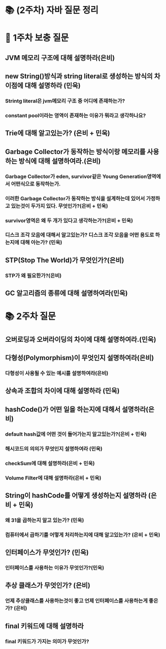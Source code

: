 # 📚 (2주차) 자바 질문 정리

# 📜 1주차 보충 질문

## JVM 메모리 구조에 대해 설명하라(은비)

## new String()방식과 string literal로 생성하는 방식의 차이점에 대해 설명하라 (민욱)

### Strintg literal은 jvm메모리 구조 중 어디에 존재하는가?

### constant pool이라는 영역이 존재하는 이유가 뭐라고 생각하나요?

## Trie에 대해 알고있는가? (은비 + 민욱)

## Garbage Collector가 동작하는 방식이랑 메모리를 사용하는 방식에 대해 설명하여라.(은비)

### Garbage Collector가 eden, survivor같은 Young Generation영역에서 어떤식으로 동작하는가.

### 이러한 Garbage Collector가 동작하는 방식을 설계하는데 있어서 가정하고 있는것이 두가지 있다. 무엇인가?(은비 + 민욱)

### survivor영역은 왜 두 개가 있다고 생각하는가?(은비 + 민욱)

### 디스크 조각 모음에 대해서 알고있는가? 디스크 조각 모음을 어떤 용도로 하는지에 대해 아는가? (민욱)

## STP(Stop The World)가 무엇인가?(은비)

### STP가 왜 필요한가?(은비)

## GC 알고리즘의 종류에 대해 설명하여라(민욱)


# 📚 2주차 질문

## 오버로딩과 오버라이딩의 차이에 대해 설명하여라.(민욱)

## 다형성(Polymorphism)이 무엇인지 설명하여라(은비)

### 다형성이 사용될 수 있는 예시를 설명하여라(은비)

## 상속과 조합의 차이에 대해 설명하라 (민욱)

## hashCode()가 어떤 일을 하는지에 대해서 설명하라(은비)

### default hash값에 어떤 것이 들어가는지 알고있는가?(은비 + 민욱)

### 해시코드의 의의가 무엇인지 설명하여라 (민욱)

### checkSum에 대해 설명하라(은비 + 민욱)

### Volume Filter에 대해 설명하라(은비 + 민욱)

## String이 hashCode를 어떻게 생성하는지 설명하라 (은비 + 민욱)

### 왜 31을 곱하는지 알고 있는가? (민욱)

### 컴퓨터에서 곱하기를 어떻게 처리하는지에 대해 알고있는가? (은비 + 민욱)

## 인터페이스가 무엇인가? (민욱)

### 인터페이스를 사용하는 이유가 무엇인가?(민욱)

## 추상 클래스가 무엇인가? (은비)

### 언제 추상클래스를 사용하는것이 좋고 언제 인터페이스를 사용하는게 좋은가? (은비)

## final 키워드에 대해 설명하라

### final 키워드가 가지는 의미가 무엇인가?




